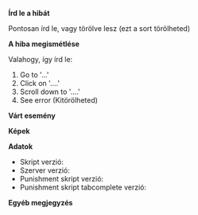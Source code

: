 **Írd le a hibát**

Pontosan írd le, vagy törölve lesz (ezt a sort törölheted)

**A hiba megismétlése**

Valahogy, így írd le:
1. Go to '...'
2. Click on '....'
3. Scroll down to '....'
4. See error
(Kitörölheted)

**Várt esemény**

**Képek**

**Adatok**
 - Skript verzió:
 - Szerver verzió:
 - Punishment skript verzió:
 - Punishment skript tabcomplete verzió:

**Egyéb megjegyzés**
